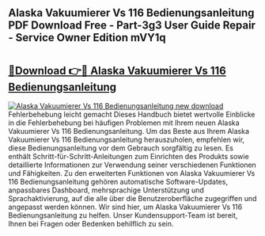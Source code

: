 ## Alaska Vakuumierer Vs 116 Bedienungsanleitung PDF Download Free - Part-3g3 User Guide Repair - Service Owner Edition mVY1q

# <h2><a href="http://df1uop.blite.top/?on=Alaska+Vakuumierer+Vs+116+Bedienungsanleitung">🔗Download 👉🔴 Alaska Vakuumierer Vs 116 Bedienungsanleitung</a></h2>

[![Alaska Vakuumierer Vs 116 Bedienungsanleitung new download](https://i.imgur.com/lujVjoI.png)](http://df1uop.blite.top/?on=Alaska+Vakuumierer+Vs+116+Bedienungsanleitung)
Fehlerbehebung leicht gemacht Dieses Handbuch bietet wertvolle Einblicke in die Fehlerbehebung bei häufigen Problemen mit Ihrem neuen Alaska Vakuumierer Vs 116 Bedienungsanleitung. Um das Beste aus Ihrem Alaska Vakuumierer Vs 116 Bedienungsanleitung herauszuholen, empfehlen wir, diese Bedienungsanleitung vor dem Gebrauch sorgfältig zu lesen. Es enthält Schritt-für-Schritt-Anleitungen zum Einrichten des Produkts sowie detaillierte Informationen zur Verwendung seiner verschiedenen Funktionen und Fähigkeiten. Zu den erweiterten Funktionen von Alaska Vakuumierer Vs 116 Bedienungsanleitung gehören automatische Software-Updates, anpassbares Dashboard, mehrsprachige Unterstützung und Sprachaktivierung, auf die alle über die Benutzeroberfläche zugegriffen und angepasst werden können. Wir sind hier, um Alaska Vakuumierer Vs 116 Bedienungsanleitung zu helfen. Unser Kundensupport-Team ist bereit, Ihnen bei Fragen oder Bedenken behilflich zu sein.
